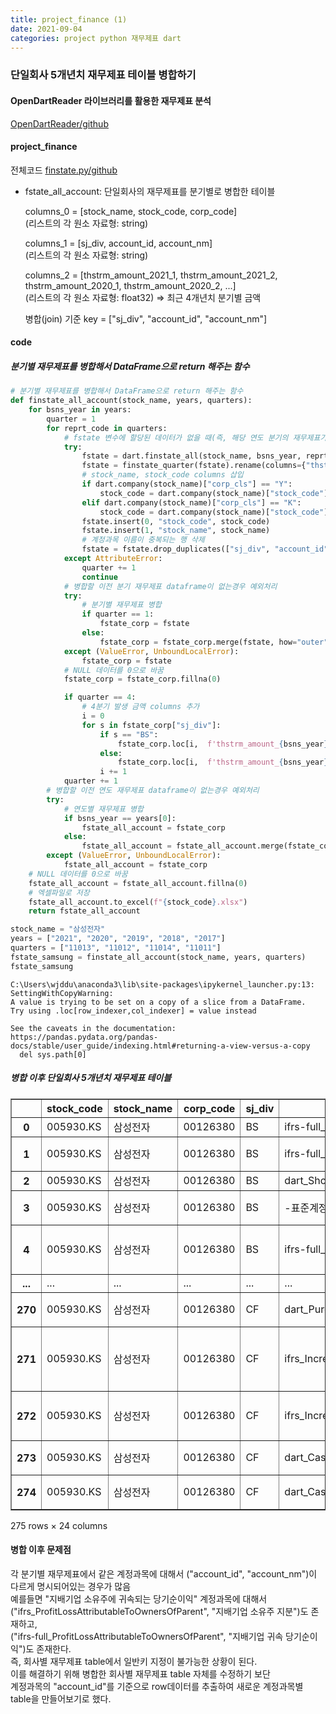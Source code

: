 ```yaml
---
title: project_finance (1)
date: 2021-09-04
categories: project python 재무제표 dart
---
```

### 단일회사 5개년치 재무제표 테이블 병합하기   

#### OpenDartReader 라이브러리를 활용한 재무제표 분석  
[OpenDartReader/github](https://github.com/FinanceData/OpenDartReader)  
  
#### project_finance
전체코드 [finstate.py/github](https://github.com/yeonseo-Jung/project_finance/blob/aca4af282fedc2452e5f95f44f3d58ab07d4f09a/finstate.py)

* fstate_all_account: 단일회사의 재무제표를 분기별로 병합한 테이블  
       
    columns_0 = [stock_name, stock_code, corp_code]   
    (리스트의 각 원소 자료형: string)  
        
    columns_1 = [sj_div, account_id, account_nm]   
    (리스트의 각 원소 자료형: string)  
      
    columns_2 = [thstrm_amount_2021_1, thstrm_amount_2021_2, thstrm_amount_2020_1, thstrm_amount_2020_2, ...]   
    (리스트의 각 원소 자료형: float32) ⇒ 최근 4개년치 분기별 금액  
  
    병합(join) 기준 key = ["sj_div", "account_id", "account_nm"]
  
#### code
##### 분기별 재무제표를 병합해서 DataFrame으로 return 해주는 함수  
```python
# 분기별 재무제표를 병합해서 DataFrame으로 return 해주는 함수 
def finstate_all_account(stock_name, years, quarters):
    for bsns_year in years:
        quarter = 1
        for reprt_code in quarters:
            # fstate 변수에 할당된 데이터가 없을 때(즉, 해당 연도 분기의 재무제표가 dart에 공시되어 있지 않은 경우) 예외처리
            try:
                fstate = dart.finstate_all(stock_name, bsns_year, reprt_code, fs_div="CFS")
                fstate = finstate_quarter(fstate).rename(columns={"thstrm_amount": f'thstrm_amount_{bsns_year}_{quarter}'})
                # stock_name, stock_code columns 삽입
                if dart.company(stock_name)["corp_cls"] == "Y":
                    stock_code = dart.company(stock_name)["stock_code"] + ".KS"
                elif dart.company(stock_name)["corp_cls"] == "K":
                    stock_code = dart.company(stock_name)["stock_code"] + ".KQ"
                fstate.insert(0, "stock_code", stock_code)
                fstate.insert(1, "stock_name", stock_name)
                # 계정과목 이름이 중복되는 행 삭제
                fstate = fstate.drop_duplicates(["sj_div", "account_id", "account_nm"], keep=False, ignore_index=True)
            except AttributeError:
                quarter += 1
                continue
            # 병합할 이전 분기 재무제표 dataframe이 없는경우 예외처리
            try:
                # 분기별 재무제표 병합
                if quarter == 1:
                    fstate_corp = fstate
                else:
                    fstate_corp = fstate_corp.merge(fstate, how="outer", on=["stock_name", "stock_code", "corp_code", "sj_div", "account_id", "account_nm"], suffixes=("", ""))
            except (ValueError, UnboundLocalError):
                fstate_corp = fstate
            # NULL 데이터를 0으로 바꿈
            fstate_corp = fstate_corp.fillna(0)

            if quarter == 4:
                # 4분기 발생 금액 columns 추가
                i = 0
                for s in fstate_corp["sj_div"]:
                    if s == "BS":
                        fstate_corp.loc[i,  f'thstrm_amount_{bsns_year}_{quarter}'] = fstate_corp.loc[i,  f'thstrm_amount_{bsns_year}_{quarter}']
                    else:
                        fstate_corp.loc[i,  f'thstrm_amount_{bsns_year}_{quarter}'] = fstate_corp.loc[i,  f'thstrm_amount_{bsns_year}_{quarter}'] - fstate_corp.loc[i,  f'thstrm_amount_{bsns_year}_{quarter-1}']
                    i += 1
            quarter += 1
        # 병합할 이전 연도 재무제표 dataframe이 없는경우 예외처리
        try:    
            # 연도별 재무제표 병합
            if bsns_year == years[0]:
                fstate_all_account = fstate_corp
            else:
                fstate_all_account = fstate_all_account.merge(fstate_corp, how="outer", on=["stock_name", "stock_code", "corp_code", "sj_div", "account_id", "account_nm"], suffixes=("", ""))
        except (ValueError, UnboundLocalError):
            fstate_all_account = fstate_corp
    # NULL 데이터를 0으로 바꿈
    fstate_all_account = fstate_all_account.fillna(0)
    # 엑셀파일로 저장
    fstate_all_account.to_excel(f"{stock_code}.xlsx")
    return fstate_all_account
```

```python
stock_name = "삼성전자"
years = ["2021", "2020", "2019", "2018", "2017"]
quarters = ["11013", "11012", "11014", "11011"]
fstate_samsung = finstate_all_account(stock_name, years, quarters)
fstate_samsung
```

    C:\Users\wjddu\anaconda3\lib\site-packages\ipykernel_launcher.py:13: SettingWithCopyWarning: 
    A value is trying to be set on a copy of a slice from a DataFrame.
    Try using .loc[row_indexer,col_indexer] = value instead
    
    See the caveats in the documentation: https://pandas.pydata.org/pandas-docs/stable/user_guide/indexing.html#returning-a-view-versus-a-copy
      del sys.path[0]
    



##### 병합 이후 단일회사 5개년치 재무제표 테이블
<div>
<style scoped>
    .dataframe tbody tr th:only-of-type {
        vertical-align: middle;
    }

    .dataframe tbody tr th {
        vertical-align: top;
    }

    .dataframe thead th {
        text-align: right;
    }
</style>
<table border="1" class="dataframe">
  <thead>
    <tr style="text-align: right;">
      <th></th>
      <th>stock_code</th>
      <th>stock_name</th>
      <th>corp_code</th>
      <th>sj_div</th>
      <th>account_id</th>
      <th>account_nm</th>
      <th>thstrm_amount_2021_1</th>
      <th>thstrm_amount_2021_2</th>
      <th>thstrm_amount_2020_1</th>
      <th>thstrm_amount_2020_2</th>
      <th>...</th>
      <th>thstrm_amount_2019_3</th>
      <th>thstrm_amount_2019_4</th>
      <th>thstrm_amount_2018_1</th>
      <th>thstrm_amount_2018_2</th>
      <th>thstrm_amount_2018_3</th>
      <th>thstrm_amount_2018_4</th>
      <th>thstrm_amount_2017_1</th>
      <th>thstrm_amount_2017_2</th>
      <th>thstrm_amount_2017_3</th>
      <th>thstrm_amount_2017_4</th>
    </tr>
  </thead>
  <tbody>
    <tr>
      <th>0</th>
      <td>005930.KS</td>
      <td>삼성전자</td>
      <td>00126380</td>
      <td>BS</td>
      <td>ifrs-full_CurrentAssets</td>
      <td>유동자산</td>
      <td>2.091554e+14</td>
      <td>1.911185e+14</td>
      <td>1.867397e+14</td>
      <td>1.861369e+14</td>
      <td>...</td>
      <td>1.860421e+14</td>
      <td>1.813853e+14</td>
      <td>0.000000e+00</td>
      <td>0.000000e+00</td>
      <td>0.000000e+00</td>
      <td>0.000000e+00</td>
      <td>0.0</td>
      <td>0.0</td>
      <td>0.000000e+00</td>
      <td>0.000000e+00</td>
    </tr>
    <tr>
      <th>1</th>
      <td>005930.KS</td>
      <td>삼성전자</td>
      <td>00126380</td>
      <td>BS</td>
      <td>ifrs-full_CashAndCashEquivalents</td>
      <td>현금및현금성자산</td>
      <td>4.103959e+13</td>
      <td>3.068379e+13</td>
      <td>2.791668e+13</td>
      <td>3.610961e+13</td>
      <td>...</td>
      <td>2.660499e+13</td>
      <td>2.688600e+13</td>
      <td>0.000000e+00</td>
      <td>0.000000e+00</td>
      <td>0.000000e+00</td>
      <td>0.000000e+00</td>
      <td>0.0</td>
      <td>0.0</td>
      <td>0.000000e+00</td>
      <td>0.000000e+00</td>
    </tr>
    <tr>
      <th>2</th>
      <td>005930.KS</td>
      <td>삼성전자</td>
      <td>00126380</td>
      <td>BS</td>
      <td>dart_ShortTermDepositsNotClassifiedAsCashEquiv...</td>
      <td>단기금융상품</td>
      <td>8.715927e+13</td>
      <td>7.777703e+13</td>
      <td>7.863802e+13</td>
      <td>7.512761e+13</td>
      <td>...</td>
      <td>6.947697e+13</td>
      <td>7.625205e+13</td>
      <td>4.602770e+13</td>
      <td>4.871714e+13</td>
      <td>5.868142e+13</td>
      <td>6.589380e+13</td>
      <td>0.0</td>
      <td>0.0</td>
      <td>4.128067e+13</td>
      <td>4.944769e+13</td>
    </tr>
    <tr>
      <th>3</th>
      <td>005930.KS</td>
      <td>삼성전자</td>
      <td>00126380</td>
      <td>BS</td>
      <td>-표준계정코드 미사용-</td>
      <td>단기상각후원가금융자산</td>
      <td>3.526888e+12</td>
      <td>2.350399e+12</td>
      <td>3.037379e+12</td>
      <td>1.224565e+12</td>
      <td>...</td>
      <td>4.021901e+12</td>
      <td>3.914216e+12</td>
      <td>3.733160e+12</td>
      <td>3.896630e+12</td>
      <td>3.446114e+12</td>
      <td>2.703693e+12</td>
      <td>0.0</td>
      <td>0.0</td>
      <td>0.000000e+00</td>
      <td>0.000000e+00</td>
    </tr>
    <tr>
      <th>4</th>
      <td>005930.KS</td>
      <td>삼성전자</td>
      <td>00126380</td>
      <td>BS</td>
      <td>ifrs-full_CurrentFinancialAssetsAtFairValueThr...</td>
      <td>단기당기손익-공정가치금융자산</td>
      <td>5.949500e+10</td>
      <td>4.972000e+10</td>
      <td>1.238759e+12</td>
      <td>5.826410e+11</td>
      <td>...</td>
      <td>1.842611e+12</td>
      <td>1.727436e+12</td>
      <td>0.000000e+00</td>
      <td>0.000000e+00</td>
      <td>0.000000e+00</td>
      <td>0.000000e+00</td>
      <td>0.0</td>
      <td>0.0</td>
      <td>0.000000e+00</td>
      <td>0.000000e+00</td>
    </tr>
    <tr>
      <th>...</th>
      <td>...</td>
      <td>...</td>
      <td>...</td>
      <td>...</td>
      <td>...</td>
      <td>...</td>
      <td>...</td>
      <td>...</td>
      <td>...</td>
      <td>...</td>
      <td>...</td>
      <td>...</td>
      <td>...</td>
      <td>...</td>
      <td>...</td>
      <td>...</td>
      <td>...</td>
      <td>...</td>
      <td>...</td>
      <td>...</td>
      <td>...</td>
    </tr>
    <tr>
      <th>270</th>
      <td>005930.KS</td>
      <td>삼성전자</td>
      <td>00126380</td>
      <td>CF</td>
      <td>dart_PurchaseOfAvailableForSaleFinancialAssets</td>
      <td>매도가능금융자산의 취득</td>
      <td>0.000000e+00</td>
      <td>0.000000e+00</td>
      <td>0.000000e+00</td>
      <td>0.000000e+00</td>
      <td>...</td>
      <td>0.000000e+00</td>
      <td>0.000000e+00</td>
      <td>0.000000e+00</td>
      <td>0.000000e+00</td>
      <td>0.000000e+00</td>
      <td>0.000000e+00</td>
      <td>0.0</td>
      <td>0.0</td>
      <td>1.447670e+11</td>
      <td>-1.447670e+11</td>
    </tr>
    <tr>
      <th>271</th>
      <td>005930.KS</td>
      <td>삼성전자</td>
      <td>00126380</td>
      <td>CF</td>
      <td>ifrs_IncreaseDecreaseInCashAndCashEquivalentsB...</td>
      <td>환율변동효과 반영전 현금및현금성자산의 순증가(감소)</td>
      <td>0.000000e+00</td>
      <td>0.000000e+00</td>
      <td>0.000000e+00</td>
      <td>0.000000e+00</td>
      <td>...</td>
      <td>0.000000e+00</td>
      <td>0.000000e+00</td>
      <td>0.000000e+00</td>
      <td>0.000000e+00</td>
      <td>0.000000e+00</td>
      <td>0.000000e+00</td>
      <td>0.0</td>
      <td>0.0</td>
      <td>-1.031843e+12</td>
      <td>1.247801e+12</td>
    </tr>
    <tr>
      <th>272</th>
      <td>005930.KS</td>
      <td>삼성전자</td>
      <td>00126380</td>
      <td>CF</td>
      <td>ifrs_IncreaseDecreaseInCashAndCashEquivalents</td>
      <td>현금및현금성자산의 순증가(감소)</td>
      <td>0.000000e+00</td>
      <td>0.000000e+00</td>
      <td>0.000000e+00</td>
      <td>0.000000e+00</td>
      <td>...</td>
      <td>0.000000e+00</td>
      <td>0.000000e+00</td>
      <td>0.000000e+00</td>
      <td>0.000000e+00</td>
      <td>0.000000e+00</td>
      <td>0.000000e+00</td>
      <td>0.0</td>
      <td>0.0</td>
      <td>-1.323216e+12</td>
      <td>1.323216e+12</td>
    </tr>
    <tr>
      <th>273</th>
      <td>005930.KS</td>
      <td>삼성전자</td>
      <td>00126380</td>
      <td>CF</td>
      <td>dart_CashAndCashEquivalentsAtBeginningOfPeriodCf</td>
      <td>기초 현금및현금성자산</td>
      <td>0.000000e+00</td>
      <td>0.000000e+00</td>
      <td>0.000000e+00</td>
      <td>0.000000e+00</td>
      <td>...</td>
      <td>0.000000e+00</td>
      <td>0.000000e+00</td>
      <td>0.000000e+00</td>
      <td>0.000000e+00</td>
      <td>0.000000e+00</td>
      <td>0.000000e+00</td>
      <td>0.0</td>
      <td>0.0</td>
      <td>3.211144e+13</td>
      <td>-3.211144e+13</td>
    </tr>
    <tr>
      <th>274</th>
      <td>005930.KS</td>
      <td>삼성전자</td>
      <td>00126380</td>
      <td>CF</td>
      <td>dart_CashAndCashEquivalentsAtEndOfPeriodCf</td>
      <td>기말 현금및현금성자산</td>
      <td>0.000000e+00</td>
      <td>0.000000e+00</td>
      <td>0.000000e+00</td>
      <td>0.000000e+00</td>
      <td>...</td>
      <td>0.000000e+00</td>
      <td>0.000000e+00</td>
      <td>0.000000e+00</td>
      <td>0.000000e+00</td>
      <td>0.000000e+00</td>
      <td>0.000000e+00</td>
      <td>0.0</td>
      <td>0.0</td>
      <td>3.078823e+13</td>
      <td>-3.078823e+13</td>
    </tr>
  </tbody>
</table>
<p>275 rows × 24 columns</p>
</div>  


#### 병합 이후 문제점  
각 분기별 재무제표에서 같은 계정과목에 대해서 ("account_id", "account_nm")이 다르게 명시되어있는 경우가 많음     
예를들면 "지배기업 소유주에 귀속되는 당기순이익" 계정과목에 대해서   
("ifrs_ProfitLossAttributableToOwnersOfParent", "지배기업 소유주 지분")도 존재하고,    
("ifrs-full_ProfitLossAttributableToOwnersOfParent", "지배기업 귀속 당기순이익")도 존재한다.   
즉, 회사별 재무제표 table에서 일반키 지정이 불가능한 상황이 된다.   
이를 해결하기 위해 병합한 회사별 재무제표 table 자체를 수정하기 보단   
계정과목의 "account_id"를 기준으로 row데이터를 추출하여 새로운 계정과목별 table을 만들어보기로 했다.  
